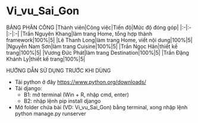 # Vi_vu_Sai_Gon

BẢNG PHÂN CÔNG
|Thành viên|Công việc|Tiến độ|Mức độ đóng góp|
|:-|:-|:-|:-|
|Trần Nguyên Khang|làm trang Home, tổng hợp thành framework|100%|5|
|Lê Thanh Long|làm trang Home, viết nội dung|100%|5|
|Nguyễn Nam Sơn|làm trang Cuisine|100%|5|
|Trần Ngọc Hân|thiết kế trang|100%|5|
|Vương Đức Phát|làm trang Destination|100%|5|
|Trần Đặng Khánh Ly|thiết kế trang|100%|5|



HƯỚNG DẪN SỬ DỤNG TRƯỚC KHI DÙNG
- Tải python ở đây https://www.python.org/downloads/
- Tải django:
    - B1: mở terminal (Win + R, nhập cmd, enter)
    - B2: nhập lệnh pip install django
- Mở folder chứa bài (VD: Vi_vu_Sai_Gon) bằng terminal, xong nhập lệnh python manage.py runserver
